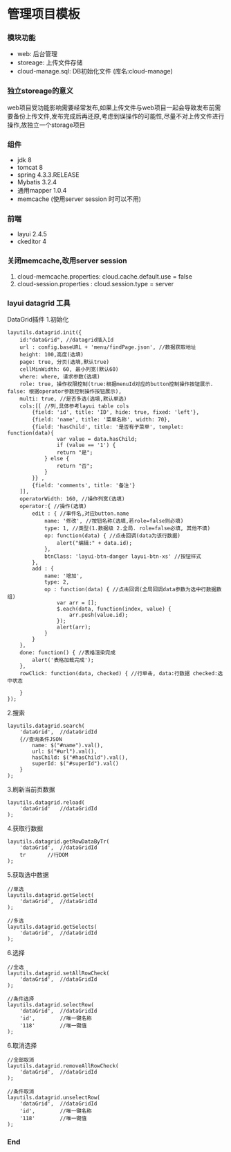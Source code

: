 # 管理项目模板

### 模块功能
- web: 后台管理
- storeage: 上传文件存储
- cloud-manage.sql: DB初始化文件 (库名:cloud-manage)

### 独立storeage的意义
web项目受功能影响需要经常发布,如果上传文件与web项目一起会导致发布前需要备份上传文件,发布完成后再还原,考虑到误操作的可能性,尽量不对上传文件进行操作,故独立一个storage项目

### 组件
- jdk 8
- tomcat 8
- spring 4.3.3.RELEASE
- Mybatis 3.2.4
- 通用mapper 1.0.4
- memcache (使用server session 时可以不用)

### 前端
- layui 2.4.5
- ckeditor 4

### 关闭memcache,改用server session
1. cloud-memcache.properties: cloud.cache.default.use = false
2. cloud-session.properties : cloud.session.type = server

### layui datagrid 工具
DataGrid插件
1.初始化 
```
layutils.datagrid.init({
	id:"dataGrid", //datagrid插入Id
	url : config.baseURL + 'menu/findPage.json', //数据获取地址
	height: 100,高度(选填)
	page: true, 分页(选填,默认true)
	cellMinWidth: 60, 最小列宽(默认60) 
	where: where, 请求参数(选填)
	role: true, 操作权限控制(true:根据menuId对应的button控制操作按钮展示. false: 根据operator参数控制操作按钮展示),
	multi: true, //是否多选(选填,默认单选)
	cols:[[ //列,具体参考layui table cols
		{field: 'id', title: 'ID', hide: true, fixed: 'left'},
	    {field: 'name', title: '菜单名称', width: 70},
	    {field: 'hasChild', title: '是否有子菜单', templet: function(data){
		    	var value = data.hasChild;
		    	if (value == '1') {
				return "是";
			} else {
				return "否";
			}
	    }} ,
      	{field: 'comments', title: '备注'}
	]],
	operatorWidth: 160, //操作列宽(选填)
	operator:{ //操作(选填)
		edit : { //事件名,对应button.name
			name: '修改', //按钮名称(选填,若role=false则必填)
			type: 1, //类型(1.数据级 2.全局. role=false必填, 其他不填)
			op: function(data) { //点击回调(data为该行数据)
				alert("编辑:" + data.id);
			},
			btnClass: 'layui-btn-danger layui-btn-xs' //按钮样式
		},
		add : {
			name: '增加',
			type: 2,
			op : function(data) { //点击回调(全局回调data参数为选中行数据数组)
				var arr = [];
				$.each(data, function(index, value) {
				    arr.push(value.id);
			    });
				alert(arr);
			}
		}
	},
	done: function() { //表格渲染完成
		alert('表格加载完成');
	},
	rowClick: function(data, checked) { //行单击, data:行数据 checked:选中状态
	
	}
});
```

2.搜索 
```
layutils.datagrid.search(
	'dataGrid',  //dataGridId
	{//查询条件JSON
		name: $("#name").val(), 
        url: $("#url").val(), 
		hasChild: $("#hasChild").val(), 
        superId: $("#superId").val() 
	}
);
```
	
3.刷新当前页数据 
```
layutils.datagrid.reload(
	'dataGrid'	 //dataGridId
);
```

4.获取行数据
```
layutils.datagrid.getRowDataByTr(
	'dataGrid',	 //dataGridId
	tr		 //行DOM
);
```

5.获取选中数据
```
//单选
layutils.datagrid.getSelect(
	'dataGrid',	 //dataGridId
);

//多选
layutils.datagrid.getSelects(
	'dataGrid',	 //dataGridId
);
```

6.选择
```
//全选
layutils.datagrid.setAllRowCheck(
	'dataGrid',	 //dataGridId
);

//条件选择
layutils.datagrid.selectRow(
	'dataGrid',	 //dataGridId
	'id', 		 //唯一键名称
	'118'		 //唯一键值
);
```

6.取消选择
```
//全部取消
layutils.datagrid.removeAllRowCheck(
	'dataGrid',	 //dataGridId
);

//条件取消
layutils.datagrid.unselectRow(
	'dataGrid',	 //dataGridId
	'id', 		 //唯一键名称
	'118'		 //唯一键值
);
```

### End